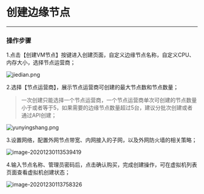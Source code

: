 # 创建边缘节点
------

### 操作步骤

1.点击【创建VM节点】按键进入创建页面，自定义边缘节点名称，自定义CPU、内存大小，选择节点运营商；

![jiedian.png](https://static.ucloud.cn/4de48ae352d3a60467860b8030bd791d.png)



2.选择【节点运营商】，展示节点运营商可创建的最大节点数和节点数量；

>一次创建只能选择一个节点运营商，一个节点运营商单次可创建的节点数量小于或者等于5，如果需要的边缘节点数量超过5台，建议分批次创建或者通过API创建； 

![yunyingshang.png](https://static.ucloud.cn/3a80555eaf8596c2db8c30fb60afd7d0.png)



3.设置网络，配置外网节点带宽、内网接入的子网，以及外网防火墙的相关策略；

![image-20201230113539419](https://static.ucloud.cn/e8050ae7e3eefc6ccaa8474f04babd76.png)



4.输入节点名称、管理员密码后，点击确认购买，完成创建操作，可在虚拟机列表页面查看虚拟机创建状态；

![image-20201230113758326](https://static.ucloud.cn/4f572f268e6b954338f2437f3b21275a.png)





